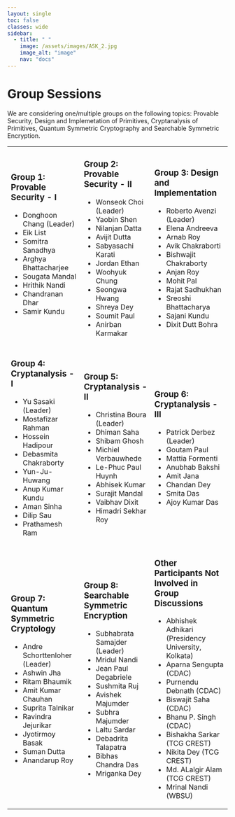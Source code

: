 ```yaml
---
layout: single
toc: false
classes: wide
sidebar:  
  - title: " "   
    image: /assets/images/ASK_2.jpg
    image_alt: "image"
    nav: "docs"
---
```



# Group Sessions

We are considering one/multiple groups on the following topics: Provable Security, Design and Implemetation of Primitives, Cryptanalysis of Primitives, Quantum Symmetric Cryptography and Searchable Symmetric Encryption.

<table width="105%" id="tblGroup" cellspacing="10px" border="0">
<tr>
<td>  
<h3>Group 1: Provable Security - I</h3>
<ul>
<li>Donghoon Chang (Leader)</li>
<li>Eik List</li>
<li>Somitra Sanadhya</li>
<li>Arghya Bhattacharjee</li>
<li>Sougata Mandal</li>
<li>Hrithik Nandi</li>
<li>Chandranan Dhar</li>
<li>Samir Kundu</li><br>
</ul>
</td>
<td>  
<h3>Group 2: Provable Security - II </h3>
<ul>
<li>Wonseok Choi (Leader) </li>
<li>Yaobin Shen</li>
<li>Nilanjan Datta</li>
<li>Avijit Dutta</li>
<li>Sabyasachi Karati</li>
<li>Jordan Ethan</li>
<li>Woohyuk Chung</li>
<li>Seongwa Hwang</li>
<li>Shreya Dey</li>
<li>Soumit Paul</li>  
<li>Anirban Karmakar</li>
</ul>
</td>
<td>
<h3>Group 3: Design and Implementation </h3>
<ul>
<li>Roberto Avenzi (Leader)</li>
<li>Elena Andreeva</li>
<li>Arnab Roy</li>
<li>Avik Chakraborti</li>
<li>Bishwajit Chakraborty</li>
<li>Anjan Roy</li>
<li>Mohit Pal</li>
<li>Rajat Sadhukhan</li>
<li>Sreoshi Bhattacharya</li>
<li>Sajani Kundu</li>  
<li>Dixit Dutt Bohra</li>
</ul>
</td>
</tr>
<tr>
<td>
<h3>Group 4: Cryptanalysis - I </h3>
<ul> 
<li>Yu Sasaki (Leader) </li>
<li>Mostafizar Rahman</li>
<li>Hossein Hadipour</li>
<li>Debasmita Chakraborty</li>
<li>Yun-Ju-Huwang</li>
<li>Anup Kumar Kundu</li>
<li>Aman Sinha</li>
<li>Dilip Sau</li>
<li>Prathamesh Ram</li>
</ul>  
</td>  
<td>
<h3>Group 5: Cryptanalysis - II </h3>
<ul> 
<li>Christina Boura (Leader) </li>
<li>Dhiman Saha</li>
<li>Shibam Ghosh</li>
<li>Michiel Verbauwhede</li>
<li>Le-Phuc Paul Huynh</li>
<li>Abhisek Kumar</li>
<li>Surajit Mandal</li>
<li>Vaibhav Dixit</li>
<li>Himadri Sekhar Roy</li>
</ul>  
</td>  
<td>
<h3>Group 6: Cryptanalysis - III </h3>
<ul> 
<li>Patrick Derbez (Leader) </li>
<li>Goutam Paul</li>
<li>Mattia Formenti</li>
<li>Anubhab Bakshi</li>
<li>Amit Jana</li>
<li>Chandan Dey</li>
<li>Smita Das</li>
<li>Ajoy Kumar Das</li>  
</ul>  
</td>  
</tr>
<tr>
<td>
<h3>Group 7: Quantum Symmetric Cryptology </h3>
<ul> 
<li>Andre Schorttenloher (Leader) </li>
<li>Ashwin Jha</li>
<li>Ritam Bhaumik</li>
<li>Amit Kumar Chauhan</li>
<li>Suprita Talnikar</li>
<li>Ravindra Jejurikar</li>
<li>Jyotirmoy Basak</li>
<li>Suman Dutta</li>
<li>Anandarup Roy</li>
</ul>  
</td>  
<td>
<h3>Group 8: Searchable Symmetric Encryption </h3>
<ul> 
<li>Subhabrata Samajder (Leader) </li>
<li>Mridul Nandi</li>
<li>Jean Paul Degabriele </li>
<li>Sushmita Ruj</li>
<li>Avishek Majumder</li>
<li>Subhra Majumder</li>
<li>Laltu Sardar</li>
<li>Debadrita Talapatra</li>
<li>Bibhas Chandra Das</li>
<li>Mriganka Dey</li>
</ul>  
</td>  
  <td>
<h3>Other Participants Not Involved in Group Discussions </h3>
<ul> 
<li>Abhishek Adhikari (Presidency University, Kolkata)</li>
<li>Aparna Sengupta (CDAC)</li>
<li>Purnendu Debnath (CDAC)</li>
<li>Biswajit Saha (CDAC) </li>
<li>Bhanu P. Singh (CDAC)</li>
<li>Bishakha Sarkar (TCG CREST)</li>
<li>Nikita Dey (TCG CREST)</li>
<li>Md. ALalgir Alam (TCG CREST)</li>
<li>Mrinal Nandi (WBSU)</li>

</ul>  
</td>
</tr>
</table>


